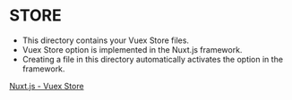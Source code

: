 # STORE

* This directory contains your Vuex Store files.
* Vuex Store option is implemented in the Nuxt.js framework.
* Creating a file in this directory automatically activates the option in the framework.

[Nuxt.js - Vuex Store](https://nuxtjs.org/guide/vuex-store)
